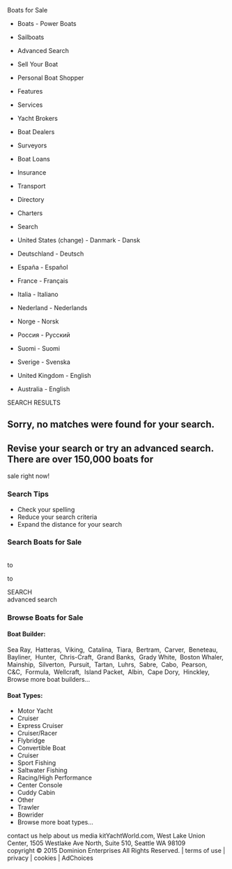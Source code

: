Boats for Sale
-  Boats      - Power Boats
- Sailboats
- Advanced Search
- Sell Your Boat
- Personal Boat Shopper

- Features
-  Services  
- Yacht Brokers
- Boat Dealers
- Surveyors
- Boat Loans
- Insurance
- Transport
- Directory

-  Charters  
- Search


-  United States (change)      -  Danmark - Dansk
-  Deutschland - Deutsch
-  España - Español
-  France - Français
-  Italia - Italiano
-  Nederland - Nederlands
-  Norge - Norsk
-  Россия - Русский
-  Suomi - Suomi
-  Sverige - Svenska
-  United Kingdom - English
-  Australia - English


SEARCH RESULTS  

## Sorry, no matches were found for your search.

## Revise your search or try an advanced search. There are over 150,000 boats for
sale right now!

### Search Tips

- Check your spelling
- Reduce your search criteria
- Expand the distance for your search


### Search Boats for Sale

                          
to   

to   

SEARCH  
advanced search       

### Browse Boats for Sale

#### Boat Builder:
Sea Ray,  Hatteras,  Viking,  Catalina,  Tiara,  Bertram,  Carver,  Beneteau, 
Bayliner,  Hunter,  Chris-Craft,  Grand Banks,  Grady White,  Boston Whaler, 
Mainship,  Silverton,  Pursuit,  Tartan,  Luhrs,  Sabre,  Cabo,  Pearson, 
C&C,  Formula,  Wellcraft,  Island Packet,  Albin,  Cape Dory,  Hinckley, 
Browse more boat builders...


#### Boat Types:
- Motor Yacht
- Cruiser
- Express Cruiser
- Cruiser/Racer
- Flybridge
- Convertible Boat
- Cruiser
- Sport Fishing
- Saltwater Fishing
- Racing/High Performance
- Center Console
- Cuddy Cabin
- Other
- Trawler
- Bowrider
- Browse more boat types...


contact us help about us media kitYachtWorld.com, West Lake Union Center, 1505 Westlake
Ave North, Suite 510, Seattle WA 98109  
copyright © 2015 Dominion Enterprises All Rights Reserved. | terms of use | privacy
| cookies | AdChoices   

